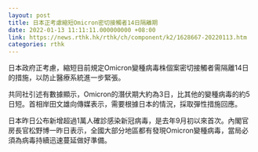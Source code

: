 ```yaml
---
layout: post
title: 日本正考慮縮短Omicron密切接觸者14日隔離期
date: 2022-01-13 11:11:11.000000000 +08:00
link: https://news.rthk.hk/rthk/ch/component/k2/1628667-20220113.htm
categories: rthk
---
```


日本政府正考慮，縮短目前規定Omicron變種病毒株個案密切接觸者需隔離14日的措施，以防止醫療系統進一步緊張。

共同社引述有數據顯示，Omicron的潛伏期大約為3日，比其他的變種病毒的約5日短。首相岸田文雄向傳媒表示，需要根據日本的情況，採取彈性措施回應。

日本昨日公布新增超過1萬人確診感染新冠病毒，是去年9月初以來首次。內閣官房長官松野博一昨日表示，全國大部分地區都有發現Omicron變種病毒，當局必須為病毒持續迅速蔓延做好準備。
